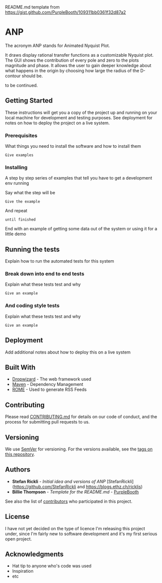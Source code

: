 README.md template from https://gist.github.com/PurpleBooth/109311bb0361f32d87a2

# ANP
The acronym ANP stands for Animated Nyquist Plot.

It draws display rational transfer functions as a customizable Nyquist plot. The GUI shows the contribution of every pole and zero to the plots magnitude and phase. It allows the user to gain deeper knowledge about what happens in the origin by choosing how large the radius of the D-contour should be.

to be continued.

## Getting Started

These instructions will get you a copy of the project up and running on your local machine for development and testing purposes. See deployment for notes on how to deploy the project on a live system.

### Prerequisites

What things you need to install the software and how to install them

```
Give examples
```

### Installing

A step by step series of examples that tell you have to get a development env running

Say what the step will be

```
Give the example
```

And repeat

```
until finished
```

End with an example of getting some data out of the system or using it for a little demo

## Running the tests

Explain how to run the automated tests for this system

### Break down into end to end tests

Explain what these tests test and why

```
Give an example
```

### And coding style tests

Explain what these tests test and why

```
Give an example
```

## Deployment

Add additional notes about how to deploy this on a live system

## Built With

* [Dropwizard](http://www.dropwizard.io/1.0.2/docs/) - The web framework used
* [Maven](https://maven.apache.org/) - Dependency Management
* [ROME](https://rometools.github.io/rome/) - Used to generate RSS Feeds

## Contributing

Please read [CONTRIBUTING.md](https://gist.github.com/PurpleBooth/b24679402957c63ec426) for details on our code of conduct, and the process for submitting pull requests to us.

## Versioning

We use [SemVer](http://semver.org/) for versioning. For the versions available, see the [tags on this repository](https://github.com/your/project/tags). 

## Authors
* **Stefan Rickli** - *Initial idea and versions of ANP* [StefanRickli](https://github.com/StefanRickli and https://blogs.ethz.ch/ricklis)
* **Billie Thompson** - *Template for the README.md* - [PurpleBooth](https://github.com/PurpleBooth)

See also the list of [contributors](https://github.com/your/project/contributors) who participated in this project.

## License

I have not yet decided on the type of licence I'm releasing this project under, since I'm fairly new to software development and it's my first serious open project.

## Acknowledgments

* Hat tip to anyone who's code was used
* Inspiration
* etc
